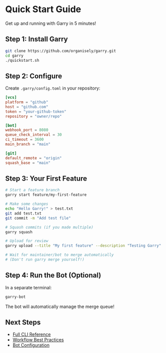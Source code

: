 # Quick Start Guide

Get up and running with Garry in 5 minutes!

## Step 1: Install Garry

```bash
git clone https://github.com/organisely/garry.git
cd garry
./quickstart.sh
```

## Step 2: Configure

Create `.garry/config.toml` in your repository:

```toml
[vcs]
platform = "github"
host = "github.com"
token = "your-github-token"
repository = "owner/repo"

[bot]
webhook_port = 8080
queue_check_interval = 30
ci_timeout = 3600
main_branch = "main"

[git]
default_remote = "origin"
squash_base = "main"
```

## Step 3: Your First Feature

```bash
# Start a feature branch
garry start feature/my-first-feature

# Make some changes
echo "Hello Garry!" > test.txt
git add test.txt
git commit -m "Add test file"

# Squash commits (if you made multiple)
garry squash

# Upload for review
garry upload --title "My first feature" --description "Testing Garry"

# Wait for maintainer/bot to merge automatically
# (Don't run garry merge yourself!)
```

## Step 4: Run the Bot (Optional)

In a separate terminal:

```bash
garry-bot
```

The bot will automatically manage the merge queue!

## Next Steps

- [Full CLI Reference](CLI.md)
- [Workflow Best Practices](WORKFLOW.md)
- [Bot Configuration](BOT.md)
